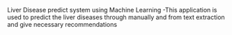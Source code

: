  Liver Disease predict system using Machine Learning -This application is used to predict the liver diseases through manually and from text extraction and give necessary recommendations

